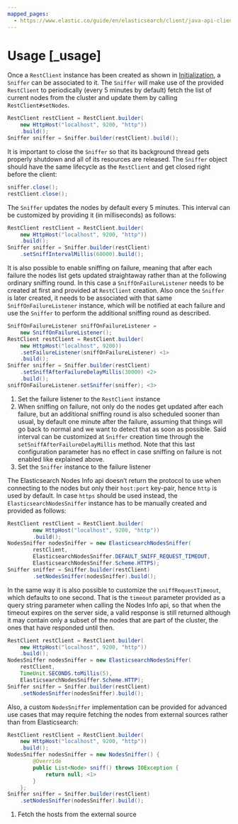 ```yaml
---
mapped_pages:
  - https://www.elastic.co/guide/en/elasticsearch/client/java-api-client/current/_usage.html
---
```


# Usage [_usage]

Once a `RestClient` instance has been created as shown in [Initialization](/reference/java-rest-low-usage-initialization.md), a `Sniffer` can be associated to it. The `Sniffer` will make use of the provided `RestClient` to periodically (every 5 minutes by default) fetch the list of current nodes from the cluster and update them by calling `RestClient#setNodes`.

```java
RestClient restClient = RestClient.builder(
    new HttpHost("localhost", 9200, "http"))
    .build();
Sniffer sniffer = Sniffer.builder(restClient).build();
```

It is important to close the `Sniffer` so that its background thread gets properly shutdown and all of its resources are released. The `Sniffer` object should have the same lifecycle as the `RestClient` and get closed right before the client:

```java
sniffer.close();
restClient.close();
```

The `Sniffer` updates the nodes by default every 5 minutes. This interval can be customized by providing it (in milliseconds) as follows:

```java
RestClient restClient = RestClient.builder(
    new HttpHost("localhost", 9200, "http"))
    .build();
Sniffer sniffer = Sniffer.builder(restClient)
    .setSniffIntervalMillis(60000).build();
```

It is also possible to enable sniffing on failure, meaning that after each failure the nodes list gets updated straightaway rather than at the following ordinary sniffing round. In this case a `SniffOnFailureListener` needs to be created at first and provided at `RestClient` creation. Also once the `Sniffer` is later created, it needs to be associated with that same `SniffOnFailureListener` instance, which will be notified at each failure and use the `Sniffer` to perform the additional sniffing round as described.

```java
SniffOnFailureListener sniffOnFailureListener =
    new SniffOnFailureListener();
RestClient restClient = RestClient.builder(
    new HttpHost("localhost", 9200))
    .setFailureListener(sniffOnFailureListener) <1>
    .build();
Sniffer sniffer = Sniffer.builder(restClient)
    .setSniffAfterFailureDelayMillis(30000) <2>
    .build();
sniffOnFailureListener.setSniffer(sniffer); <3>
```

1. Set the failure listener to the `RestClient` instance
2. When sniffing on failure, not only do the nodes get updated after each failure, but an additional sniffing round is also scheduled sooner than usual, by default one minute after the failure, assuming that things will go back to normal and we want to detect that as soon as possible. Said interval can be customized at `Sniffer` creation time through the `setSniffAfterFailureDelayMillis` method. Note that this last configuration parameter has no effect in case sniffing on failure is not enabled like explained above.
3. Set the `Sniffer` instance to the failure listener


The Elasticsearch Nodes Info api doesn’t return the protocol to use when connecting to the nodes but only their `host:port` key-pair, hence `http` is used by default. In case `https` should be used instead, the `ElasticsearchNodesSniffer` instance has to be manually created and provided as follows:

```java
RestClient restClient = RestClient.builder(
        new HttpHost("localhost", 9200, "http"))
        .build();
NodesSniffer nodesSniffer = new ElasticsearchNodesSniffer(
        restClient,
        ElasticsearchNodesSniffer.DEFAULT_SNIFF_REQUEST_TIMEOUT,
        ElasticsearchNodesSniffer.Scheme.HTTPS);
Sniffer sniffer = Sniffer.builder(restClient)
        .setNodesSniffer(nodesSniffer).build();
```

In the same way it is also possible to customize the `sniffRequestTimeout`, which defaults to one second. That is the `timeout` parameter provided as a query string parameter when calling the Nodes Info api, so that when the timeout expires on the server side, a valid response is still returned although it may contain only a subset of the nodes that are part of the cluster, the ones that have responded until then.

```java
RestClient restClient = RestClient.builder(
    new HttpHost("localhost", 9200, "http"))
    .build();
NodesSniffer nodesSniffer = new ElasticsearchNodesSniffer(
    restClient,
    TimeUnit.SECONDS.toMillis(5),
    ElasticsearchNodesSniffer.Scheme.HTTP);
Sniffer sniffer = Sniffer.builder(restClient)
    .setNodesSniffer(nodesSniffer).build();
```

Also, a custom `NodesSniffer` implementation can be provided for advanced use cases that may require fetching the nodes from external sources rather than from Elasticsearch:

```java
RestClient restClient = RestClient.builder(
    new HttpHost("localhost", 9200, "http"))
    .build();
NodesSniffer nodesSniffer = new NodesSniffer() {
        @Override
        public List<Node> sniff() throws IOException {
            return null; <1>
        }
    };
Sniffer sniffer = Sniffer.builder(restClient)
    .setNodesSniffer(nodesSniffer).build();
```

1. Fetch the hosts from the external source


